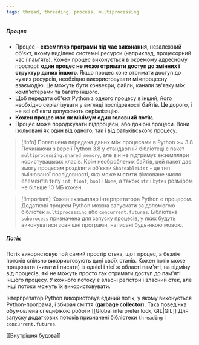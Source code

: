 ```yaml
---
tags: thread, threading, process, multiprocessing
---
```


##### Процес
- Процес - **екземпляр програми під час виконання**, незалежний об'єкт, якому виділено системні ресурси (наприклад, процесорний час і пам'ять). Кожен процес виконується в окремому адресному просторі: **один процес не може отримати доступ до змінних і структур даних іншого**. Якщо процес хоче отримати доступ до чужих ресурсів, необхідно використовувати міжпроцесну взаємодію. Це можуть бути конвеєри, файли, канали зв'язку між комп'ютерами та багато іншого.
- Щоб передати об'єкт Python з одного процесу в інший, його необхідно серіалізувати у вигляді послідовності байтів. Це дорого, і не всі об'єкти допускають серіалізацію.
- **Кожен процес має як мінімум один головний потік.**
-  Процес може породжувати підпроцеси, або дочірні процеси. Вони ізольовані як один від одного, так і від батьківського процесу.

> [!info] Полегшена передача даних між процесами в Python >= 3.8
Починаючи з версії Python 3.8 у стандартній бібліотеці є пакет `multiprocessing.shared_memory`, але він не підтримує екземпляри користувацьких класів. Крім необроблених байтів, цей пакет дає змогу процесам розділяти об'єкти `ShareableList` - це тип змінюваної послідовності, яка може містити фіксоване число елементів типу `int`, `float`, `bool` і `None`, а також `str` і `bytes` розміром не більше 10 МБ кожен.

> [!important] Кожен екземпляр інтерпретатора Python є процесом.
Додаткові процеси Python можна запускати за допомогою бібліотек `multiprocessing` або `concurrent.futures`. Бібліотека `subprocess` призначена для запуску процесів, у яких будуть виконуватися зовнішні програми, написані будь-якою мовою.


##### Потік
Потік використовує той самий простір стека, що і процес, а безліч потоків спільно використовують дані своїх станів. Кожен потік може працювати (читати і писати) із однієЇ і тієї ж області пам'яті, на відміну від процесів, які не можуть просто так отримати доступ до пам'яті іншого процесу. У кожного потоку є власні регістри і власний стек, але інші потоки можуть їх використовувати.

Інтерпретатор Python використовує єдиний потік, у якому виконується Python-програма, і збирач сміття (**garbage collector**). Така поведінка обумовлена специфікою роботи [[Global interpreter lock, GIL|GIL]] Для запуску додаткових потоків призначені бібліотеки `threading` і `concurrent.futures`.


[[Внутрішня будова]]